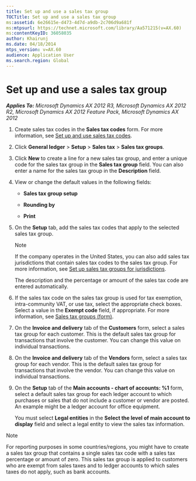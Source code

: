 ```yaml
---
title: Set up and use a sales tax group
TOCTitle: Set up and use a sales tax group
ms:assetid: 6e26615e-d473-4d7d-a9db-2c706d9a681f
ms:mtpsurl: https://technet.microsoft.com/library/Aa571215(v=AX.60)
ms:contentKeyID: 36058035
author: Khairunj
ms.date: 04/18/2014
mtps_version: v=AX.60
audience: Application User
ms.search.region: Global
---
```


# Set up and use a sales tax group 


_**Applies To:** Microsoft Dynamics AX 2012 R3, Microsoft Dynamics AX 2012 R2, Microsoft Dynamics AX 2012 Feature Pack, Microsoft Dynamics AX 2012_

1.  Create sales tax codes in the **Sales tax codes** form. For more information, see [Set up and use sales tax codes](set-up-and-use-sales-tax-codes.md).

2.  Click **General ledger** \> **Setup** \> **Sales tax** \> **Sales tax groups**.

3.  Click **New** to create a line for a new sales tax group, and enter a unique code for the sales tax group in the **Sales tax group** field. You can also enter a name for the sales tax group in the **Description** field.

4.  View or change the default values in the following fields:
    
      - **Sales tax group setup**
    
      - **Rounding by**
    
      - **Print**

5.  On the **Setup** tab, add the sales tax codes that apply to the selected sales tax group.
    

    > [!NOTE]
    > <P>If the company operates in the United States, you can also add sales tax jurisdictions that contain sales tax codes to the sales tax group. For more information, see <A href="set-up-sales-tax-groups-for-jurisdictions.md">Set up sales tax groups for jurisdictions</A>.</P>

    
    The description and the percentage or amount of the sales tax code are entered automatically.

6.  If the sales tax code on the sales tax group is used for tax exemption, intra-community VAT, or use tax, select the appropriate check boxes. Select a value in the **Exempt code** field, if appropriate. For more information, see [Sales tax groups (form)](https://technet.microsoft.com/library/aa498345\(v=ax.60\)).

7.  On the **Invoice and delivery** tab of the **Customers** form, select a sales tax group for each customer. This is the default sales tax group for transactions that involve the customer. You can change this value on individual transactions.

8.  On the **Invoice and delivery** tab of the **Vendors** form, select a sales tax group for each vendor. This is the default sales tax group for transactions that involve the vendor. You can change this value on individual transactions.

9.  On the **Setup** tab of the **Main accounts - chart of accounts: %1** form, select a default sales tax group for each ledger account to which purchases or sales that do not include a customer or vendor are posted. An example might be a ledger account for office equipment.
    
    You must select **Legal entities** in the **Select the level of main account to display** field and select a legal entity to view the sales tax information.


> [!NOTE]
> <P>For reporting purposes in some countries/regions, you might have to create a sales tax group that contains a single sales tax code with a sales tax percentage or amount of zero. This sales tax group is applied to customers who are exempt from sales taxes and to ledger accounts to which sales taxes do not apply, such as bank accounts.</P>


  


